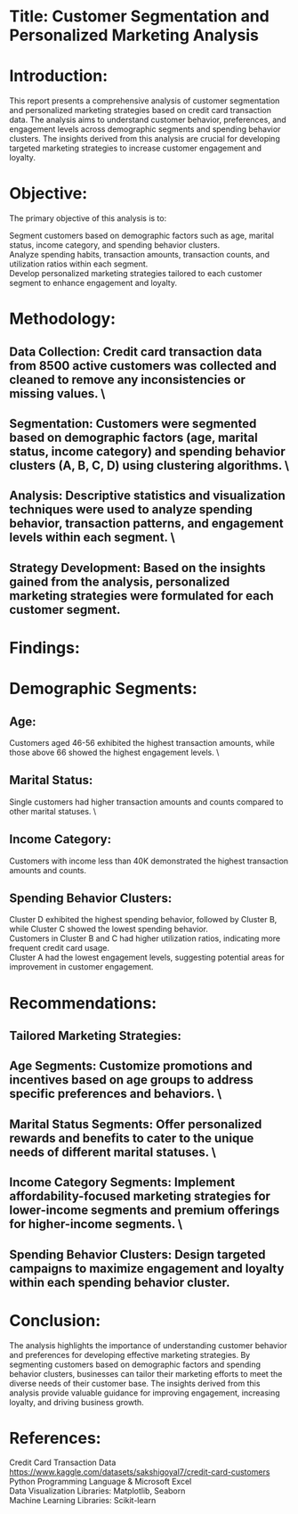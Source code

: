 # Title: Customer Segmentation and Personalized Marketing Analysis

# Introduction:
This report presents a comprehensive analysis of customer segmentation and personalized marketing strategies based on credit card transaction data. The analysis aims to understand customer behavior, preferences, and engagement levels across demographic segments and spending behavior clusters. The insights derived from this analysis are crucial for developing targeted marketing strategies to increase customer engagement and loyalty.

# Objective:
The primary objective of this analysis is to:

Segment customers based on demographic factors such as age, marital status, income category, and spending behavior clusters. \
Analyze spending habits, transaction amounts, transaction counts, and utilization ratios within each segment. \
Develop personalized marketing strategies tailored to each customer segment to enhance engagement and loyalty.

# Methodology:

## Data Collection: Credit card transaction data from 8500 active customers was collected and cleaned to remove any inconsistencies or missing values. \
## Segmentation: Customers were segmented based on demographic factors (age, marital status, income category) and spending behavior clusters (A, B, C, D) using clustering algorithms. \
## Analysis: Descriptive statistics and visualization techniques were used to analyze spending behavior, transaction patterns, and engagement levels within each segment. \
## Strategy Development: Based on the insights gained from the analysis, personalized marketing strategies were formulated for each customer segment.

# Findings: 

# Demographic Segments:

## Age: 
Customers aged 46-56 exhibited the highest transaction amounts, while those above 66 showed the highest engagement levels. \
## Marital Status: 
Single customers had higher transaction amounts and counts compared to other marital statuses. \
## Income Category: 
Customers with income less than 40K demonstrated the highest transaction amounts and counts.

## Spending Behavior Clusters:

Cluster D exhibited the highest spending behavior, followed by Cluster B, while Cluster C showed the lowest spending behavior. \
Customers in Cluster B and C had higher utilization ratios, indicating more frequent credit card usage. \
Cluster A had the lowest engagement levels, suggesting potential areas for improvement in customer engagement.

# Recommendations:

## Tailored Marketing Strategies:
## Age Segments: Customize promotions and incentives based on age groups to address specific preferences and behaviors.  \
## Marital Status Segments: Offer personalized rewards and benefits to cater to the unique needs of different marital statuses. \
## Income Category Segments: Implement affordability-focused marketing strategies for lower-income segments and premium offerings for higher-income segments. \
## Spending Behavior Clusters: Design targeted campaigns to maximize engagement and loyalty within each spending behavior cluster.

# Conclusion:
The analysis highlights the importance of understanding customer behavior and preferences for developing effective marketing strategies. By segmenting customers based on demographic factors and spending behavior clusters, businesses can tailor their marketing efforts to meet the diverse needs of their customer base. The insights derived from this analysis provide valuable guidance for improving engagement, increasing loyalty, and driving business growth.

# References:

Credit Card Transaction Data https://www.kaggle.com/datasets/sakshigoyal7/credit-card-customers \
Python Programming Language & Microsoft Excel \
Data Visualization Libraries: Matplotlib, Seaborn \
Machine Learning Libraries: Scikit-learn

